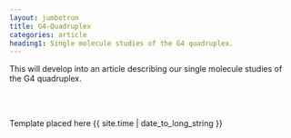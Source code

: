```yaml
---
layout: jumbotron
title: G4-Quadruplex 
categories: article
heading1: Single molecule studies of the G4 quadruplex.
---
```


This will develop into an article describing our single molecule studies of the G4 quadruplex.

<br>
<br>



Template placed here {{ site.time | date_to_long_string }}